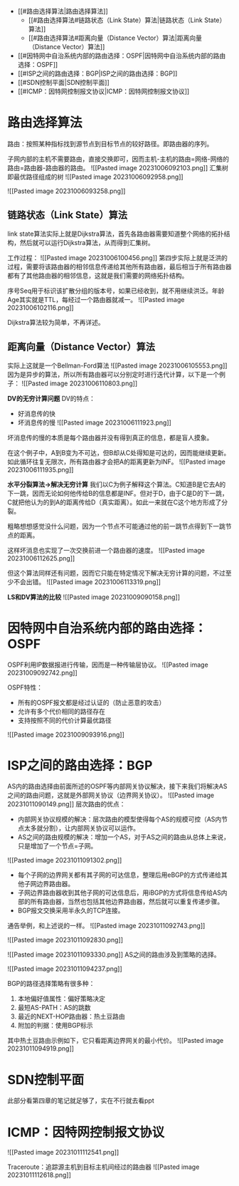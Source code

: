 - [[#路由选择算法|路由选择算法]]
	- [[#路由选择算法#链路状态（Link State）算法|链路状态（Link State）算法]]
	- [[#路由选择算法#距离向量（Distance Vector）算法|距离向量（Distance Vector）算法]]
- [[#因特网中自治系统内部的路由选择：OSPF|因特网中自治系统内部的路由选择：OSPF]]
- [[#ISP之间的路由选择：BGP|ISP之间的路由选择：BGP]]
- [[#SDN控制平面|SDN控制平面]]
- [[#ICMP：因特网控制报文协议|ICMP：因特网控制报文协议]]

# 路由选择算法
路由：按照某种指标找到源节点到目标节点的较好路径。即路由器的序列。

子网内部的主机不需要路由，直接交换即可，因而主机-主机的路由=网络-网络的路由=路由器-路由器的路由。
![[Pasted image 20231006092103.png]]
汇集树即最优路径组成的树
![[Pasted image 20231006092958.png]]

![[Pasted image 20231006093258.png]]

## 链路状态（Link State）算法
link state算法实际上就是Dijkstra算法，首先各路由器需要知道整个网络的拓扑结构，然后就可以运行Dijkstra算法，从而得到汇集树。

工作过程：
![[Pasted image 20231006100456.png]]
第四步实际上就是泛洪的过程，需要将该路由器的相邻信息传递给其他所有路由器，最后相当于所有路由器都有了其他路由器的相邻信息，这就是我们需要的网络拓扑结构。

序号Seq用于标识该扩散分组的版本号，如果已经收到，就不用继续洪泛。年龄Age其实就是TTL，每经过一个路由器就减一。
![[Pasted image 20231006102116.png]]

Dijkstra算法较为简单，不再详述。

## 距离向量（Distance Vector）算法
实际上这就是一个Bellman-Ford算法
![[Pasted image 20231006105553.png]]
因为是异步的算法，所以所有路由器可以分别定时进行迭代计算，以下是一个例子：
![[Pasted image 20231006110803.png]]

**DV的无穷计算问题**
DV的特点：
- 好消息传的快
- 坏消息传的慢
![[Pasted image 20231006111923.png]]

坏消息传的慢的本质是每个路由器并没有得到真正的信息，都是盲人摸象。

在这个例子中，A到B变为不可达，但B却从C处得知是可达的，因而能继续更新。如此循环往复无限次，所有路由器才会把A的距离更新为INF。
![[Pasted image 20231006111935.png]]

**水平分裂算法->解决无穷计算**
我们以C为例子解释这个算法。C知道B是它去A的下一跳，因而无论如何他传给B的信息都是INF。但对于D，由于C是D的下一跳，C就把他认为的到A的距离传给D（真实距离）。如此一来就在C这个地方形成了分裂。

粗略想想感觉没什么问题，因为一个节点不可能通过他的前一跳节点得到下一跳节点的距离。

这样坏消息也实现了一次交换前进一个路由器的速度。
![[Pasted image 20231006112625.png]]


但这个算法同样还有问题，因而它只能在特定情况下解决无穷计算的问题，不过至少不会出错。
![[Pasted image 20231006113319.png]]

**LS和DV算法的比较**
![[Pasted image 20231009090158.png]]

# 因特网中自治系统内部的路由选择：OSPF
OSPF利用IP数据报进行传输，因而是一种传输层协议。
![[Pasted image 20231009092742.png]]

OSPF特性：
- 所有的OSPF报文都是经过认证的（防止恶意的攻击）
- 允许有多个代价相同的路径存在
- 支持按照不同的代价计算最优路径

![[Pasted image 20231009093916.png]]

# ISP之间的路由选择：BGP
AS内的路由选择由前面所述的OSPF等内部网关协议解决，接下来我们将解决AS之间的路由问题，这就是外部网关协议（边界网关协议）。
![[Pasted image 20231011090149.png]]
层次路由的优点：
- 内部网关协议规模的解决：层次路由的模型使得每个AS的规模可控（AS内节点太多就分割），让内部网关协议可以运作。
- AS之间的路由规模的解决：增加一个AS，对于AS之间的路由从总体上来说，只是增加了一个节点=子网。

![[Pasted image 20231011091302.png]]
- 每个子网的边界网关都有其子网的可达信息，整理后用eBGP的方式传递给其他子网边界路由器。
- 子网边界路由器收到其他子网的可达信息后，用iBGP的方式将信息传给AS内部的所有路由器，当然也包括其他边界路由器，然后就可以重复传递步骤。
- BGP报文交换采用半永久的TCP连接。

通告举例，和上述说的一样。
![[Pasted image 20231011092743.png]]

![[Pasted image 20231011092830.png]]

![[Pasted image 20231011093330.png]]
AS之间的路由涉及到策略的选择。

![[Pasted image 20231011094237.png]]

BGP的路径选择策略有很多种：
1. 本地偏好值属性：偏好策略决定 
2. 最短AS-PATH：AS的跳数 
3. 最近的NEXT-HOP路由器：热土豆路由 
4. 附加的判据：使用BGP标示

其中热土豆路由示例如下，它只看距离边界网关的最小代价。
![[Pasted image 20231011094919.png]]

# SDN控制平面
此部分看第四章的笔记就足够了，实在不行就去看ppt

# ICMP：因特网控制报文协议
![[Pasted image 20231011112541.png]]

Traceroute：追踪源主机到目标主机间经过的路由器
![[Pasted image 20231011112618.png]]